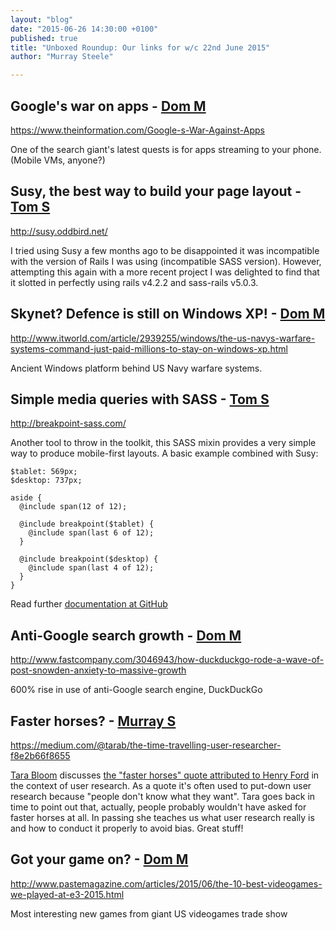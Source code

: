 ```yaml
---
layout: "blog"
date: "2015-06-26 14:30:00 +0100"
published: true
title: "Unboxed Roundup: Our links for w/c 22nd June 2015"
author: "Murray Steele"

---
```


## Google's war on apps - [Dom M](http://www.unboxedconsulting.com/people/dominic-mason)

https://www.theinformation.com/Google-s-War-Against-Apps

One of the search giant's latest quests is for apps streaming to your phone. (Mobile VMs, anyone?)

## Susy, the best way to build your page layout - [Tom S](http://www.unboxedconsulting.com/people/tom-sabin)

http://susy.oddbird.net/

I tried using Susy a few months ago to be disappointed it was incompatible with the version of Rails I was using (incompatible SASS version). However, attempting this again with a more recent project I was delighted to find that it slotted in perfectly using rails v4.2.2 and sass-rails v5.0.3.

## Skynet? Defence is still on Windows XP! - [Dom M](http://www.unboxedconsulting.com/people/dominic-mason)

http://www.itworld.com/article/2939255/windows/the-us-navys-warfare-systems-command-just-paid-millions-to-stay-on-windows-xp.html

Ancient Windows platform behind US Navy warfare systems.

## Simple media queries with SASS - [Tom S](http://www.unboxedconsulting.com/people/tom-sabin)

http://breakpoint-sass.com/

Another tool to throw in the toolkit, this SASS mixin provides a very simple way to produce mobile-first layouts. A basic example combined with Susy:

    $tablet: 569px;
    $desktop: 737px;
    
    aside {
      @include span(12 of 12);
    
      @include breakpoint($tablet) {
        @include span(last 6 of 12);
      }
    
      @include breakpoint($desktop) {
        @include span(last 4 of 12);
      }
    }

Read further [documentation at GitHub](https://github.com/at-import/breakpoint)

## Anti-Google search growth - [Dom M](http://www.unboxedconsulting.com/people/dominic-mason)

http://www.fastcompany.com/3046943/how-duckduckgo-rode-a-wave-of-post-snowden-anxiety-to-massive-growth

600% rise in use of anti-Google search engine, DuckDuckGo

## Faster horses? - [Murray S](http://www.unboxedconsulting.com/people/murray-steele)

https://medium.com/@tarab/the-time-travelling-user-researcher-f8e2b66f8655

[Tara Bloom](https://madebymany.com/people/tara-bloom) discusses [the "faster horses" quote attributed to Henry Ford](http://quoteinvestigator.com/2011/07/28/ford-faster-horse/) in the context of user research.  As a quote it's often used to put-down user research because "people don't know what they want".  Tara goes back in time to point out that, actually, people probably wouldn't have asked for faster horses at all.  In passing she teaches us what user research really is and how to conduct it properly to avoid bias.  Great stuff!

## Got your game on? - [Dom M](http://www.unboxedconsulting.com/people/dominic-mason)

http://www.pastemagazine.com/articles/2015/06/the-10-best-videogames-we-played-at-e3-2015.html

Most interesting new games from giant US videogames trade show


